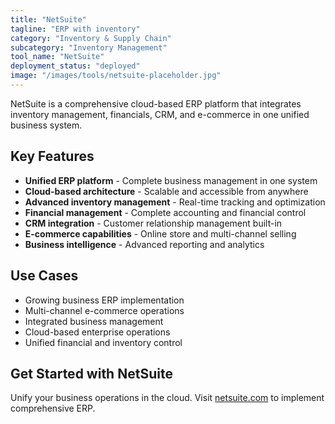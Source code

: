 ```yaml
---
title: "NetSuite"
tagline: "ERP with inventory"
category: "Inventory & Supply Chain"
subcategory: "Inventory Management"
tool_name: "NetSuite"
deployment_status: "deployed"
image: "/images/tools/netsuite-placeholder.jpg"
---
```

NetSuite is a comprehensive cloud-based ERP platform that integrates inventory management, financials, CRM, and e-commerce in one unified business system.

## Key Features

- **Unified ERP platform** - Complete business management in one system
- **Cloud-based architecture** - Scalable and accessible from anywhere
- **Advanced inventory management** - Real-time tracking and optimization
- **Financial management** - Complete accounting and financial control
- **CRM integration** - Customer relationship management built-in
- **E-commerce capabilities** - Online store and multi-channel selling
- **Business intelligence** - Advanced reporting and analytics

## Use Cases

- Growing business ERP implementation
- Multi-channel e-commerce operations
- Integrated business management
- Cloud-based enterprise operations
- Unified financial and inventory control

## Get Started with NetSuite

Unify your business operations in the cloud. Visit [netsuite.com](https://www.netsuite.com) to implement comprehensive ERP.